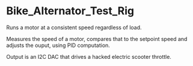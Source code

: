 Bike_Alternator_Test_Rig
========================

Runs a motor at a consistent speed regardless of load.

Measures the speed of a motor, compares that to the setpoint speed and adjusts the ouput, using PID computation.

Output is an I2C DAC that drives a hacked electric scooter throttle.
